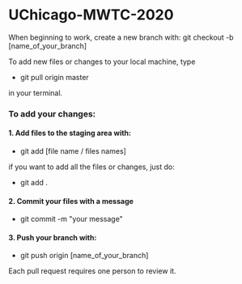 # UChicago-MWTC-2020

When beginning to work, create a new branch with:
git checkout -b [name_of_your_branch]

To add new files or changes to your local machine, type 

- git pull origin master

in your terminal.

### To add your changes:

#### 1. Add files to the staging area with:

- git add [file name / files names]

if you want to add all the files or changes, just do:

- git add .

#### 2. Commit your files with a message

- git commit -m "your message"

#### 3. Push your branch with:

- git push origin [name_of_your_branch]

Each pull request requires one person to review it.



